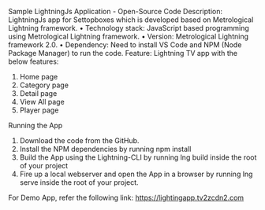 Sample LightningJs  Application - Open-Source Code
Description:
 LightningJs app for Settopboxes  which is developed based on Metrological Lightning framework.
•   Technology stack: JavaScript based programming using Metrological Lightning framework.
•   Version: Metrological Lightning framework 2.0.
•   Dependency: Need to install VS Code and NPM (Node Package Manager) to run the code.
Feature:
 Lightning TV app with the below features:
1. Home page
2. Category page
3. Detail page
4. View All page
5. Player page

Running the App
1.  Download the code from the GitHub.
2.  Install the NPM dependencies by running npm install
3.  Build the App using the Lightning-CLI by running lng build inside the root of your project
4.  Fire up a local webserver and open the App in a browser by running lng serve inside the root of your project.

For Demo App, refer the following link: https://lightingapp.tv2zcdn2.com
